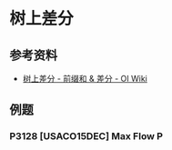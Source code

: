 # 树上差分

## 参考资料

- [树上差分 - 前缀和 & 差分 - OI Wiki](https://oi-wiki.org/basic/prefix-sum/#树上差分)

## 例题

### P3128 [USACO15DEC] Max Flow P

<Problem id="P3128" />
